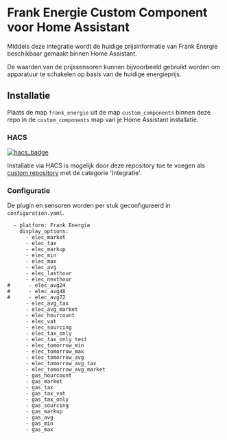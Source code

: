 # Frank Energie Custom Component voor Home Assistant
Middels deze integratie wordt de huidige prijsinformatie van Frank Energie beschikbaar gemaakt binnen Home Assistant.

De waarden van de prijssensoren kunnen bijvoorbeeld gebruikt worden om apparatuur te schakelen op basis van de huidige energieprijs.

## Installatie
Plaats de map `frank_energie` uit de map `custom_components` binnen deze repo in de `custom_components` map van je Home Assistant installatie.

### HACS
[![hacs_badge](https://img.shields.io/badge/HACS-Custom-41BDF5.svg)](https://github.com/hacs/integration)

Installatie via HACS is mogelijk door deze repository toe te voegen als [custom repository](https://hacs.xyz/docs/faq/custom_repositories) met de categorie 'Integratie'.

### Configuratie

De plugin en sensoren worden per stuk geconfigureerd in `configuration.yaml`.

```
  - platform: Frank Energie
    display_options:
      - elec_market
      - elec_tax
      - elec_markup
      - elec_min
      - elec_max
      - elec_avg
      - elec_lasthour
      - elec_nexthour
#      - elec_avg24
#      - elec_avg48
#      - elec_avg72
      - elec_avg_tax
      - elec_avg_market
      - elec_hourcount
      - elec_vat
      - elec_sourcing
      - elec_tax_only
      - elec_tax_only_test
      - elec_tomorrow_min
      - elec_tomorrow_max
      - elec_tomorrow_avg
      - elec_tomorrow_avg_tax
      - elec_tomorrow_avg_market
      - gas_hourcount
      - gas_market
      - gas_tax
      - gas_tax_vat
      - gas_tax_only
      - gas_sourcing
      - gas_markup
      - gas_avg
      - gas_min
      - gas_max
```
